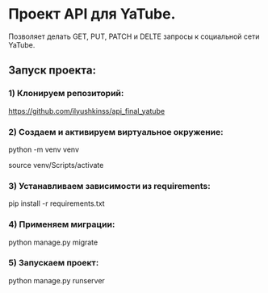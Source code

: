 # Проект API для YaTube.

Позволяет делать GET, PUT, PATCH и DELTE запросы к социальной сети YaTube.

## Запуск проекта: 

### 1) Клонируем репозиторий:

https://github.com/ilyushkinss/api_final_yatube

### 2) Создаем и активируем виртуальное окружение:

python -m venv venv

source venv/Scripts/activate

### 3) Устанавливаем зависимости из requirements:

pip install -r requirements.txt

### 4) Применяем миграции:

python manage.py migrate

### 5) Запускаем проект:

python manage.py runserver


